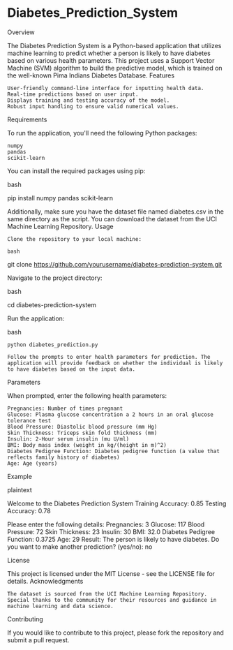 # Diabetes_Prediction_System

Overview

The Diabetes Prediction System is a Python-based application that utilizes machine learning to predict whether a person is likely to have diabetes based on various health parameters. This project uses a Support Vector Machine (SVM) algorithm to build the predictive model, which is trained on the well-known Pima Indians Diabetes Database.
Features

    User-friendly command-line interface for inputting health data.
    Real-time predictions based on user input.
    Displays training and testing accuracy of the model.
    Robust input handling to ensure valid numerical values.

Requirements

To run the application, you'll need the following Python packages:

    numpy
    pandas
    scikit-learn

You can install the required packages using pip:

bash

pip install numpy pandas scikit-learn

Additionally, make sure you have the dataset file named diabetes.csv in the same directory as the script. You can download the dataset from the UCI Machine Learning Repository.
Usage

    Clone the repository to your local machine:

    bash

git clone https://github.com/yourusername/diabetes-prediction-system.git

Navigate to the project directory:

bash

cd diabetes-prediction-system

Run the application:

bash

    python diabetes_prediction.py

    Follow the prompts to enter health parameters for prediction. The application will provide feedback on whether the individual is likely to have diabetes based on the input data.

Parameters

When prompted, enter the following health parameters:

    Pregnancies: Number of times pregnant
    Glucose: Plasma glucose concentration a 2 hours in an oral glucose tolerance test
    Blood Pressure: Diastolic blood pressure (mm Hg)
    Skin Thickness: Triceps skin fold thickness (mm)
    Insulin: 2-Hour serum insulin (mu U/ml)
    BMI: Body mass index (weight in kg/(height in m)^2)
    Diabetes Pedigree Function: Diabetes pedigree function (a value that reflects family history of diabetes)
    Age: Age (years)

Example

plaintext

Welcome to the Diabetes Prediction System
Training Accuracy: 0.85
Testing Accuracy: 0.78

Please enter the following details:
Pregnancies: 3
Glucose: 117
Blood Pressure: 72
Skin Thickness: 23
Insulin: 30
BMI: 32.0
Diabetes Pedigree Function: 0.3725
Age: 29
Result: The person is likely to have diabetes.
Do you want to make another prediction? (yes/no): no

License

This project is licensed under the MIT License - see the LICENSE file for details.
Acknowledgments

    The dataset is sourced from the UCI Machine Learning Repository.
    Special thanks to the community for their resources and guidance in machine learning and data science.

Contributing

If you would like to contribute to this project, please fork the repository and submit a pull request.
